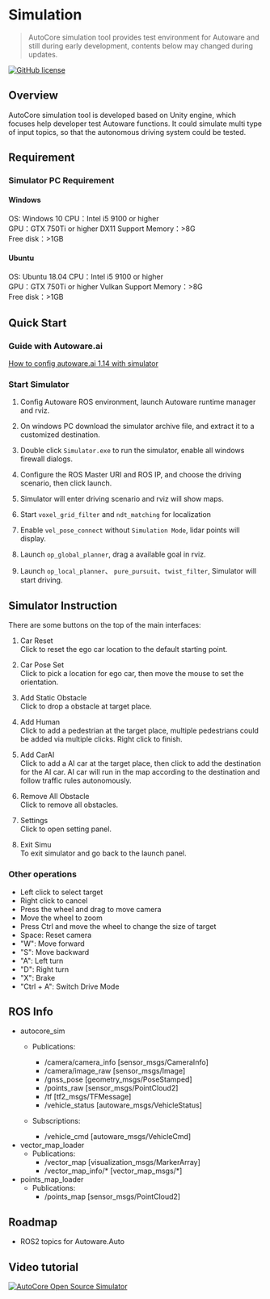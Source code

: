 # Simulation

> AutoCore simulation tool provides test environment for Autoware and still during early development, contents below may changed during updates.

[![GitHub license](https://img.shields.io/github/license/autocore-ai/autocore_sim.svg)](https://github.com/autocore-ai/autocore_sim)

## Overview

AutoCore simulation tool is developed based on Unity engine, which focuses help developer test Autoware functions. It could simulate multi type of input topics, so that the autonomous driving system could be tested.

## Requirement

### Simulator PC Requirement

#### Windows

OS: Windows 10
CPU：Intel i5 9100 or higher  
GPU：GTX 750Ti or higher DX11 Support
Memory：>8G  
Free disk：>1GB  

#### Ubuntu

OS: Ubuntu 18.04
CPU：Intel i5 9100 or higher  
GPU：GTX 750Ti or higher Vulkan Support
Memory：>8G  
Free disk：>1GB  

## Quick Start

### Guide with Autoware.ai

[How to config autoware.ai 1.14 with simulator](https://github.com/autocore-ai/autocore_pcu_doc/blob/master/docs/Simulation_autoware.md)

### Start Simulator

1. Config Autoware ROS environment, launch Autoware runtime manager and rviz.

2. On windows PC download the simulator archive file, and extract it to a customized destination.

3. Double click `Simulator.exe` to run the simulator, enable all windows firewall dialogs.
  
4. Configure the ROS Master URI and ROS IP, and choose the driving scenario, then click launch.

5. Simulator will enter driving scenario and rviz will show maps.

6. Start `voxel_grid_filter` and `ndt_matching` for localization

7. Enable `vel_pose_connect` without `Simulation Mode`, lidar points will display.

8. Launch `op_global_planner`, drag a available goal in rviz.

9. Launch `op_local_planner`、 `pure_pursuit`、`twist_filter`, Simulator will start driving.  

## Simulator Instruction

There are some buttons on the top of the main interfaces:

1. Car Reset  
   Click to reset the ego car location to the default starting point.

2. Car Pose Set  
   Click to pick a location for ego car, then move the mouse to set the orientation.

3. Add Static Obstacle  
   Click to drop a obstacle at target place.

4. Add Human  
   Click to add a pedestrian at the target place, multiple pedestrians could be added via multiple clicks. Right click to finish. 

5. Add CarAI  
   Click to add a AI car at the target place, then click to add the destination for the AI car. AI car will run in the map according to the destination and follow traffic rules autonomously.

6. Remove All Obstacle  
   Click to remove all obstacles.

7. Settings  
   Click to open setting panel.

8. Exit Simu  
   To exit simulator and go back to the launch panel.

### Other operations

- Left click to select target
- Right click to cancel
- Press the wheel and drag to move camera
- Move the wheel to zoom
- Press Ctrl and move the wheel to change the size of target
- Space: Reset camera
- "W": Move forward
- "S": Move backward
- "A": Left turn
- "D": Right turn
- "X": Brake
- "Ctrl + A": Switch Drive Mode

## ROS Info
* autocore_sim
   * Publications:  
      * /camera/camera_info [sensor_msgs/CameraInfo]
      * /camera/image_raw [sensor_msgs/Image]
      * /gnss_pose [geometry_msgs/PoseStamped]
      * /points_raw [sensor_msgs/PointCloud2]
      * /tf [tf2_msgs/TFMessage]  
      * /vehicle_status [autoware_msgs/VehicleStatus]  

   * Subscriptions:
      * /vehicle_cmd [autoware_msgs/VehicleCmd]
* vector_map_loader
   * Publications:
      * /vector_map [visualization_msgs/MarkerArray]
      * /vector_map_info/* [vector_map_msgs/*]
* points_map_loader
   * Publications:
      * /points_map [sensor_msgs/PointCloud2]

## Roadmap

* ROS2 topics for Autoware.Auto

## Video tutorial

[![AutoCore Open Source Simulator](https://img.youtube.com/vi/CUFMKZAbgCk/0.jpg)](https://www.youtube.com/watch?v=CUFMKZAbgCk "AutoCore Open Source Simulator")
